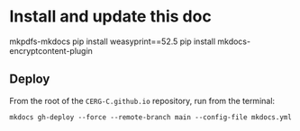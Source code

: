 # Install and update this doc

mkpdfs-mkdocs
pip install weasyprint==52.5
pip install mkdocs-encryptcontent-plugin
## Deploy

From the root of the `CERG-C.github.io` repository, run from the terminal:

```
mkdocs gh-deploy --force --remote-branch main --config-file mkdocs.yml
```